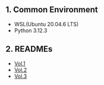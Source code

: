 ## 1. Common Environment

* WSL(Ubuntu 20.04.6 LTS)
* Python 3.12.3

## 2. READMEs

- [Vol.1](./vol1/README.md)
- [Vol.2](./vol2/README.md)
- [Vol.3](./vol3/README.md)
